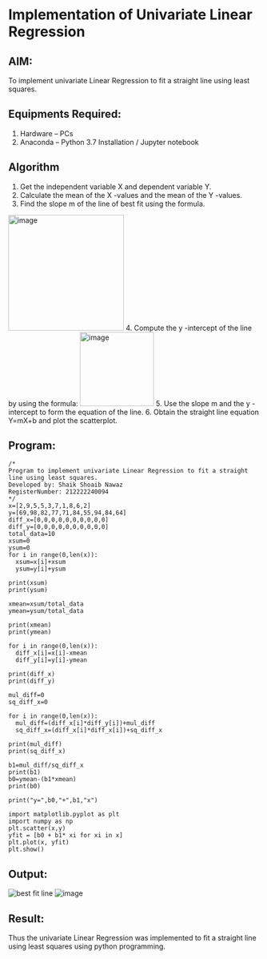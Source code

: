 # Implementation of Univariate Linear Regression
## AIM:
To implement univariate Linear Regression to fit a straight line using least squares.

## Equipments Required:
1. Hardware – PCs
2. Anaconda – Python 3.7 Installation / Jupyter notebook

## Algorithm
1. Get the independent variable X and dependent variable Y.
2. Calculate the mean of the X -values and the mean of the Y -values.
3. Find the slope m of the line of best fit using the formula. 
<img width="231" alt="image" src="https://user-images.githubusercontent.com/93026020/192078527-b3b5ee3e-992f-46c4-865b-3b7ce4ac54ad.png">
4. Compute the y -intercept of the line by using the formula:
<img width="148" alt="image" src="https://user-images.githubusercontent.com/93026020/192078545-79d70b90-7e9d-4b85-9f8b-9d7548a4c5a4.png">
5. Use the slope m and the y -intercept to form the equation of the line.
6. Obtain the straight line equation Y=mX+b and plot the scatterplot.

## Program:
```
/*
Program to implement univariate Linear Regression to fit a straight line using least squares.
Developed by: Shaik Shoaib Nawaz
RegisterNumber: 212222240094  
*/
x=[2,9,5,5,3,7,1,8,6,2]
y=[69,98,82,77,71,84,55,94,84,64]
diff_x=[0,0,0,0,0,0,0,0,0,0]
diff_y=[0,0,0,0,0,0,0,0,0,0]
total_data=10
xsum=0
ysum=0
for i in range(0,len(x)):
  xsum=x[i]+xsum
  ysum=y[i]+ysum

print(xsum)
print(ysum)

xmean=xsum/total_data
ymean=ysum/total_data

print(xmean)
print(ymean)

for i in range(0,len(x)):
  diff_x[i]=x[i]-xmean
  diff_y[i]=y[i]-ymean

print(diff_x)
print(diff_y)

mul_diff=0
sq_diff_x=0

for i in range(0,len(x)):
  mul_diff=(diff_x[i]*diff_y[i])+mul_diff
  sq_diff_x=(diff_x[i]*diff_x[i])+sq_diff_x

print(mul_diff)
print(sq_diff_x)

b1=mul_diff/sq_diff_x
print(b1)
b0=ymean-(b1*xmean)
print(b0)

print("y=",b0,"+",b1,"x")

import matplotlib.pyplot as plt
import numpy as np
plt.scatter(x,y)
yfit = [b0 + b1* xi for xi in x]
plt.plot(x, yfit)
plt.show()
```

## Output:
![best fit line](sam.png)
![image](https://github.com/AkilaMohan/Find-the-best-fit-line-using-Least-Squares-Method/assets/117919362/f166a239-6052-42f2-b095-6ee6fb449333)



## Result:
Thus the univariate Linear Regression was implemented to fit a straight line using least squares using python programming.
